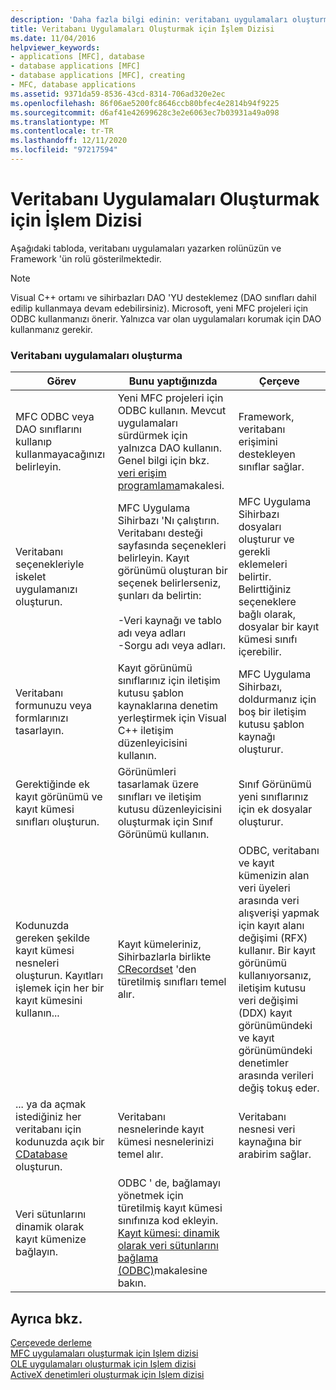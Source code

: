```yaml
---
description: 'Daha fazla bilgi edinin: veritabanı uygulamaları oluşturmak için Işlem dizisi'
title: Veritabanı Uygulamaları Oluşturmak için İşlem Dizisi
ms.date: 11/04/2016
helpviewer_keywords:
- applications [MFC], database
- database applications [MFC]
- database applications [MFC], creating
- MFC, database applications
ms.assetid: 9371da59-8536-43cd-8314-706ad320e2ec
ms.openlocfilehash: 86f06ae5200fc8646ccb80bfec4e2814b94f9225
ms.sourcegitcommit: d6af41e42699628c3e2e6063ec7b03931a49a098
ms.translationtype: MT
ms.contentlocale: tr-TR
ms.lasthandoff: 12/11/2020
ms.locfileid: "97217594"
---
```

# <a name="sequence-of-operations-for-creating-database-applications"></a>Veritabanı Uygulamaları Oluşturmak için İşlem Dizisi

Aşağıdaki tabloda, veritabanı uygulamaları yazarken rolünüzün ve Framework 'ün rolü gösterilmektedir.

> [!NOTE]
> Visual C++ ortamı ve sihirbazları DAO 'YU desteklemez (DAO sınıfları dahil edilip kullanmaya devam edebilirsiniz). Microsoft, yeni MFC projeleri için ODBC kullanmanızı önerir. Yalnızca var olan uygulamaları korumak için DAO kullanmanız gerekir.

### <a name="creating-database-applications"></a>Veritabanı uygulamaları oluşturma

|Görev|Bunu yaptığınızda|Çerçeve|
|----------|------------|------------------------|
|MFC ODBC veya DAO sınıflarını kullanıp kullanmayacağınızı belirleyin.|Yeni MFC projeleri için ODBC kullanın. Mevcut uygulamaları sürdürmek için yalnızca DAO kullanın. Genel bilgi için bkz. [veri erişim programlama](../data/data-access-programming-mfc-atl.md)makalesi.|Framework, veritabanı erişimini destekleyen sınıflar sağlar.|
|Veritabanı seçenekleriyle iskelet uygulamanızı oluşturun.|MFC Uygulama Sihirbazı 'Nı çalıştırın. Veritabanı desteği sayfasında seçenekleri belirleyin. Kayıt görünümü oluşturan bir seçenek belirlerseniz, şunları da belirtin:<br /><br />-Veri kaynağı ve tablo adı veya adları<br />-Sorgu adı veya adları.|MFC Uygulama Sihirbazı dosyaları oluşturur ve gerekli eklemeleri belirtir. Belirttiğiniz seçeneklere bağlı olarak, dosyalar bir kayıt kümesi sınıfı içerebilir.|
|Veritabanı formunuzu veya formlarınızı tasarlayın.|Kayıt görünümü sınıflarınız için iletişim kutusu şablon kaynaklarına denetim yerleştirmek için Visual C++ iletişim düzenleyicisini kullanın.|MFC Uygulama Sihirbazı, doldurmanız için boş bir iletişim kutusu şablon kaynağı oluşturur.|
|Gerektiğinde ek kayıt görünümü ve kayıt kümesi sınıfları oluşturun.|Görünümleri tasarlamak üzere sınıfları ve iletişim kutusu düzenleyicisini oluşturmak için Sınıf Görünümü kullanın.|Sınıf Görünümü yeni sınıflarınız için ek dosyalar oluşturur.|
|Kodunuzda gereken şekilde kayıt kümesi nesneleri oluşturun. Kayıtları işlemek için her bir kayıt kümesini kullanın...|Kayıt kümeleriniz, Sihirbazlarla birlikte [CRecordset](../mfc/reference/crecordset-class.md) 'den türetilmiş sınıfları temel alır.|ODBC, veritabanı ve kayıt kümenizin alan veri üyeleri arasında veri alışverişi yapmak için kayıt alanı değişimi (RFX) kullanır. Bir kayıt görünümü kullanıyorsanız, iletişim kutusu veri değişimi (DDX) kayıt görünümündeki ve kayıt görünümündeki denetimler arasında verileri değiş tokuş eder.|
|... ya da açmak istediğiniz her veritabanı için kodunuzda açık bir [CDatabase](../mfc/reference/cdatabase-class.md) oluşturun.|Veritabanı nesnelerinde kayıt kümesi nesnelerinizi temel alır.|Veritabanı nesnesi veri kaynağına bir arabirim sağlar.|
|Veri sütunlarını dinamik olarak kayıt kümenize bağlayın.|ODBC ' de, bağlamayı yönetmek için türetilmiş kayıt kümesi sınıfınıza kod ekleyin. [Kayıt kümesi: dinamik olarak veri sütunlarını bağlama (ODBC)](../data/odbc/recordset-dynamically-binding-data-columns-odbc.md)makalesine bakın.||

## <a name="see-also"></a>Ayrıca bkz.

[Çerçevede derleme](../mfc/building-on-the-framework.md)<br/>
[MFC uygulamaları oluşturmak için Işlem dizisi](../mfc/sequence-of-operations-for-building-mfc-applications.md)<br/>
[OLE uygulamaları oluşturmak için Işlem dizisi](../mfc/sequence-of-operations-for-creating-ole-applications.md)<br/>
[ActiveX denetimleri oluşturmak için Işlem dizisi](../mfc/sequence-of-operations-for-creating-activex-controls.md)
